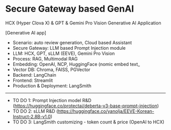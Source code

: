 # Secure Gateway based GenAI
HCX (Hyper Clova X) & GPT & Gemini Pro Vision Generative AI Application

[Generative AI app]
- Scenario: auto review generation, Cloud based Assistant
- Secure Gateway: LLM based Prompt Injection module
- LLM: HCX, GPT, sLLM (EEVE), Gemini Pro Vision
- Process: RAG, Multimodal RAG
- Embedding: OpenAI, NCP, HuggingFace (nomic embed text_
- Vector DB: Chroma, FAISS, PGVector
- Backend: LangChain
- Frontend: Streamlit
- Production & Deployment: LangSmith
-----
- TO DO 1: Prompt Injection model R&D (https://huggingface.co/protectai/deberta-v3-base-prompt-injection)
- TO DO 2: sLLM R&D (https://huggingface.co/yanolja/EEVE-Korean-Instruct-2.8B-v1.0)
- TO DO 3: LangSmith customizing - token count & price (OpenAI to HCX)
